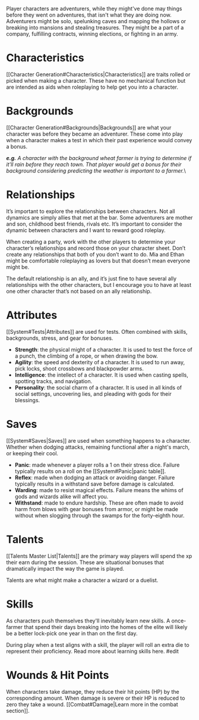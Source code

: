 Player characters are adventurers, while they might've done may things before they went on adventures, that isn't what they are doing now. Adventurers might be solo, spelunking caves and mapping the hollows or breaking into mansions and stealing treasures. They might be a part of a company, fulfilling contracts, winning elections, or fighting in an army.
# Characteristics 
[[Character Generation#Characteristics|Characteristics]] are traits rolled or picked when making a character. These have no mechanical function but are intended as aids when roleplaying to help get you into a character.
# Backgrounds
[[Character Generation#Backgrounds|Backgrounds]] are what your character was before they became an adventurer. These come into play when a character makes a test in which their past experience would convey a bonus. 

***e.g.** A character with the background wheat farmer is trying to determine if it'll rain before they reach town. That player would get a bonus for their background considering predicting the weather is important to a farmer.*\
# Relationships
It’s important to explore the relationships between characters. Not all dynamics are simply allies that met at the bar. Some adventurers are mother and son, childhood best friends, rivals etc. It’s important to consider the dynamic between characters and I want to reward good roleplay. 

When creating a party, work with the other players to determine your character’s relationships and record those on your character sheet. Don’t create any relationships that both of you don’t want to do. Mia and Ethan might be comfortable roleplaying as lovers but that doesn’t mean everyone might be. 

The default relationship is an ally, and it’s just fine to have several ally relationships with the other characters, but I encourage you to have at least one other character that’s not based on an ally relationship.
# Attributes
[[System#Tests|Attributes]] are used for tests. Often combined with skills, backgrounds, stress, and gear for bonuses.
+ **Strength**: the physical might of a character. It is used to test the force of a punch, the climbing of a rope, or when drawing the bow.
+ **Agility**: the speed and dexterity of a character. It is used to run away, pick locks, shoot crossbows and blackpowder arms.
+ **Intelligence**: the intellect of a character. It is used when casting spells, spotting tracks, and navigation.
+ **Personality**: the social charm of a character. It is used in all kinds of social settings, uncovering lies, and pleading with gods for their blessings.
# Saves
[[System#Saves|Saves]] are used when something happens to a character. Whether when dodging attacks, remaining functional after a night's march, or keeping their cool.
+ **Panic**: made whenever a player rolls a 1 on their stress dice. Failure typically results on a roll on the [[System#Panic|panic table]].
+ **Reflex**: made when dodging an attack or avoiding danger. Failure typically results in a withstand save before damage is calculated. 
+ **Warding**: made to resist magical effects. Failure means the whims of gods and wizards alike will affect you.
+ **Withstand**: made to endure hardship. These are often made to avoid harm from blows with gear bonuses from armor, or might be made without when slogging through the swamps for the forty-eighth hour.
# Talents
[[Talents Master List|Talents]] are the primary way players will spend the xp their earn during the session. These are situational bonuses that dramatically impact the way the game is played. 

Talents are what might make a character a wizard or a duelist. 
# Skills
As characters push themselves they'll inevitably learn new skills. A once-farmer that spend their days breaking into the homes of the elite will likely be a better lock-pick one year in than on the first day. 

During play when a test aligns with a skill, the player will roll an extra die to represent their proficiency. Read more about learning skills here. #edit 

# Wounds & Hit Points
When characters take damage, they reduce their hit points (HP) by the corresponding amount. When damage is severe or their HP is reduced to zero they take a wound. [[Combat#Damage|Learn more in the combat section]]. 